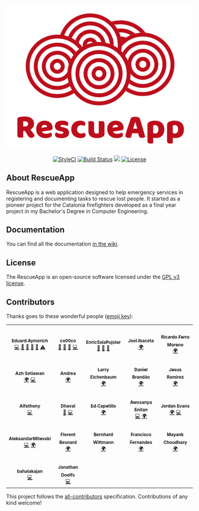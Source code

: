<p align="center">
<img src="public/img/RescueApp-logo-vertical.png" alt="RescueApp">
</p>
<p align="center">
<a href="https://github.styleci.io/repos/184948124"><img src="https://github.styleci.io/repos/184948124/shield?branch=master" alt="StyleCI"></a>
<a href="https://travis-ci.org/eduayme/RescueApp"><img src="https://travis-ci.org/eduayme/RescueApp.svg?branch=master" alt="Build Status"></a>
<a href="https://github.com/eduayme/RescueApp/releases/tag/v1.3"><img src="https://img.shields.io/badge/version-v1.3-blue"></a>
<a href="https://github.com/eduayme/RescueApp/blob/master/LICENSE"><img src="https://img.shields.io/badge/License-GPLv3-blue.svg" alt="License"></a>
</p>


## About RescueApp
RescueApp is a web application designed to help emergency services in registering and documenting tasks to rescue lost people. It started as a pioneer project for the Catalonia firefighters developed as a final year project in my Bachelor's Degree in Computer Engineering.


## Documentation
You can find all the documentation [in the wiki](https://github.com/eduayme/RescueApp/wiki).


## License
The RescueApp is an open-source software licensed under the [GPL v3 license](https://opensource.org/licenses/GPL-3.0).


## Contributors
Thanks goes to these wonderful people ([emoji key](https://allcontributors.org/docs/en/emoji-key)):

<!-- ALL-CONTRIBUTORS-LIST:START - Do not remove or modify this section -->
<!-- prettier-ignore-start -->
<!-- markdownlint-disable -->
<table>
  <tr>
    <td align="center"><a href="https://linkedin.com/in/eduayme"><img src="https://avatars3.githubusercontent.com/u/26260104?v=4?s=100" width="100px;" alt=""/><br /><sub><b>Eduard Aymerich</b></sub></a><br /><a href="https://github.com/eduayme/RescueApp/commits?author=eduayme" title="Code">💻</a> <a href="#ideas-eduayme" title="Ideas, Planning, & Feedback">🤔</a> <a href="#maintenance-eduayme" title="Maintenance">🚧</a> <a href="#projectManagement-eduayme" title="Project Management">📆</a> <a href="https://github.com/eduayme/RescueApp/pulls?q=is%3Apr+reviewed-by%3Aeduayme" title="Reviewed Pull Requests">👀</a> <a href="https://github.com/eduayme/RescueApp/commits?author=eduayme" title="Tests">⚠️</a></td>
    <td align="center"><a href="https://github.com/co00co"><img src="https://avatars3.githubusercontent.com/u/11724652?v=4?s=100" width="100px;" alt=""/><br /><sub><b>co00co</b></sub></a><br /><a href="#ideas-co00co" title="Ideas, Planning, & Feedback">🤔</a> <a href="https://github.com/eduayme/RescueApp/commits?author=co00co" title="Documentation">📖</a> <a href="https://github.com/eduayme/RescueApp/issues?q=author%3Aco00co" title="Bug reports">🐛</a> <a href="https://github.com/eduayme/RescueApp/commits?author=co00co" title="Code">💻</a></td>
    <td align="center"><a href="https://github.com/EnricSalaPujolar"><img src="https://avatars3.githubusercontent.com/u/56341832?v=4?s=100" width="100px;" alt=""/><br /><sub><b>EnricSalaPujolar</b></sub></a><br /><a href="#ideas-EnricSalaPujolar" title="Ideas, Planning, & Feedback">🤔</a> <a href="https://github.com/eduayme/RescueApp/commits?author=EnricSalaPujolar" title="Documentation">📖</a> <a href="#design-EnricSalaPujolar" title="Design">🎨</a></td>
    <td align="center"><a href="https://joelibaceta.github.io"><img src="https://avatars1.githubusercontent.com/u/864790?v=4?s=100" width="100px;" alt=""/><br /><sub><b>Joel Ibaceta</b></sub></a><br /><a href="#translation-joelibaceta" title="Translation">🌍</a></td>
    <td align="center"><a href="https://github.com/rferromoreno"><img src="https://avatars2.githubusercontent.com/u/5116187?v=4?s=100" width="100px;" alt=""/><br /><sub><b>Ricardo Ferro Moreno</b></sub></a><br /><a href="#translation-rferromoreno" title="Translation">🌍</a></td>
  </tr>
  <tr>
    <td align="center"><a href="https://dribbble.com/azhsetiawan"><img src="https://avatars0.githubusercontent.com/u/3045602?v=4?s=100" width="100px;" alt=""/><br /><sub><b>Azh Setiawan</b></sub></a><br /><a href="#translation-azhsetiawan" title="Translation">🌍</a> <a href="https://github.com/eduayme/RescueApp/commits?author=azhsetiawan" title="Code">💻</a></td>
    <td align="center"><a href="https://github.com/kaywinnet"><img src="https://avatars3.githubusercontent.com/u/26384252?v=4?s=100" width="100px;" alt=""/><br /><sub><b>Andrea</b></sub></a><br /><a href="#translation-kaywinnet" title="Translation">🌍</a></td>
    <td align="center"><a href="https://github.com/larryebaum"><img src="https://avatars1.githubusercontent.com/u/6776768?v=4?s=100" width="100px;" alt=""/><br /><sub><b>Larry Eichenbaum</b></sub></a><br /><a href="#translation-larryebaum" title="Translation">🌍</a></td>
    <td align="center"><a href="https://github.com/dcbCIn"><img src="https://avatars0.githubusercontent.com/u/48742131?v=4?s=100" width="100px;" alt=""/><br /><sub><b>Daniel Brandão</b></sub></a><br /><a href="#translation-dcbCIn" title="Translation">🌍</a></td>
    <td align="center"><a href="https://github.com/MRamirezO"><img src="https://avatars1.githubusercontent.com/u/4284570?v=4?s=100" width="100px;" alt=""/><br /><sub><b>Jesus Ramirez</b></sub></a><br /><a href="#translation-MRamirezO" title="Translation">🌍</a></td>
  </tr>
  <tr>
    <td align="center"><a href="http://alfathony.com"><img src="https://avatars1.githubusercontent.com/u/14884603?v=4?s=100" width="100px;" alt=""/><br /><sub><b>Alfathony</b></sub></a><br /><a href="https://github.com/eduayme/RescueApp/commits?author=alfathony" title="Code">💻</a></td>
    <td align="center"><a href="https://github.com/Dhavalc2012"><img src="https://avatars1.githubusercontent.com/u/7031028?v=4?s=100" width="100px;" alt=""/><br /><sub><b>Dhaval</b></sub></a><br /><a href="https://github.com/eduayme/RescueApp/issues?q=author%3ADhavalc2012" title="Bug reports">🐛</a> <a href="https://github.com/eduayme/RescueApp/commits?author=Dhavalc2012" title="Code">💻</a></td>
    <td align="center"><a href="https://github.com/edcapetti"><img src="https://avatars1.githubusercontent.com/u/6628306?v=4?s=100" width="100px;" alt=""/><br /><sub><b>Ed Capetillo</b></sub></a><br /><a href="#translation-edcapetti" title="Translation">🌍</a></td>
    <td align="center"><a href="http://eniabiola.github.io"><img src="https://avatars2.githubusercontent.com/u/46572982?v=4?s=100" width="100px;" alt=""/><br /><sub><b>Awosanya Enitan</b></sub></a><br /><a href="https://github.com/eduayme/RescueApp/commits?author=eniabiola" title="Code">💻</a> <a href="#translation-eniabiola" title="Translation">🌍</a></td>
    <td align="center"><a href="http://herpderp.ca"><img src="https://avatars2.githubusercontent.com/u/141931?v=4?s=100" width="100px;" alt=""/><br /><sub><b>Jordan Evans</b></sub></a><br /><a href="#translation-aceofspades19" title="Translation">🌍</a> <a href="https://github.com/eduayme/RescueApp/commits?author=aceofspades19" title="Code">💻</a></td>
  </tr>
  <tr>
    <td align="center"><a href="https://github.com/AleksandarMitevski"><img src="https://avatars3.githubusercontent.com/u/59975218?v=4?s=100" width="100px;" alt=""/><br /><sub><b>AleksandarMitevski</b></sub></a><br /><a href="https://github.com/eduayme/RescueApp/commits?author=AleksandarMitevski" title="Code">💻</a> <a href="#translation-AleksandarMitevski" title="Translation">🌍</a></td>
    <td align="center"><a href="https://fbesnard.com"><img src="https://avatars0.githubusercontent.com/u/22943342?v=4?s=100" width="100px;" alt=""/><br /><sub><b>Florent Besnard</b></sub></a><br /><a href="#translation-besnardf" title="Translation">🌍</a></td>
    <td align="center"><a href="http://bernhardwittmann.com"><img src="https://avatars1.githubusercontent.com/u/17594215?v=4?s=100" width="100px;" alt=""/><br /><sub><b>Bernhard Wittmann</b></sub></a><br /><a href="#translation-BerniWittmann" title="Translation">🌍</a></td>
    <td align="center"><a href="https://github.com/m4tr1k"><img src="https://avatars0.githubusercontent.com/u/12871065?v=4?s=100" width="100px;" alt=""/><br /><sub><b>Francisco Fernandes</b></sub></a><br /><a href="#translation-m4tr1k" title="Translation">🌍</a></td>
    <td align="center"><a href="https://github.com/M4yankChoudhary"><img src="https://avatars2.githubusercontent.com/u/42598915?v=4?s=100" width="100px;" alt=""/><br /><sub><b>Mayank Choudhary</b></sub></a><br /><a href="#translation-M4yankChoudhary" title="Translation">🌍</a></td>
  </tr>
  <tr>
    <td align="center"><a href="https://github.com/jovynode"><img src="https://avatars2.githubusercontent.com/u/11630055?v=4?s=100" width="100px;" alt=""/><br /><sub><b>bahalakajan</b></sub></a><br /><a href="https://github.com/eduayme/RescueApp/commits?author=jovynode" title="Code">💻</a></td>
    <td align="center"><a href="http://www.sodatech.com/"><img src="https://avatars.githubusercontent.com/u/11443300?v=4?s=100" width="100px;" alt=""/><br /><sub><b>Jonathan Doelfs</b></sub></a><br /><a href="https://github.com/eduayme/RescueApp/commits?author=jonadoe" title="Code">💻</a></td>
  </tr>
</table>

<!-- markdownlint-restore -->
<!-- prettier-ignore-end -->

<!-- ALL-CONTRIBUTORS-LIST:END -->

This project follows the [all-contributors](https://github.com/all-contributors/all-contributors) specification. Contributions of any kind welcome!
